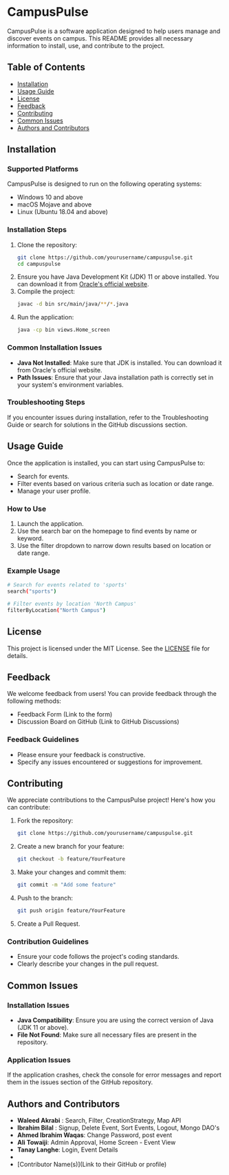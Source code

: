 
# CampusPulse

CampusPulse is a software application designed to help users manage and discover events on campus. This README provides all necessary information to install, use, and contribute to the project.

## Table of Contents
- [Installation](#installation)
- [Usage Guide](#usage-guide)
- [License](#license)
- [Feedback](#feedback)
- [Contributing](#contributing)
- [Common Issues](#common-issues)
- [Authors and Contributors](#authors-and-contributors)

## Installation

### Supported Platforms
CampusPulse is designed to run on the following operating systems:
- Windows 10 and above
- macOS Mojave and above
- Linux (Ubuntu 18.04 and above)

### Installation Steps
1. Clone the repository:
   ```bash
   git clone https://github.com/yourusername/campuspulse.git
   cd campuspulse
   ```
2. Ensure you have Java Development Kit (JDK) 11 or above installed. You can download it from [Oracle's official website](https://www.oracle.com/java/technologies/javase-jdk11-downloads.html).
3. Compile the project:
   ```bash
   javac -d bin src/main/java/**/*.java
   ```
4. Run the application:
   ```bash
   java -cp bin views.Home_screen
   ```

### Common Installation Issues
- **Java Not Installed**: Make sure that JDK is installed. You can download it from Oracle's official website.
- **Path Issues**: Ensure that your Java installation path is correctly set in your system's environment variables.

### Troubleshooting Steps
If you encounter issues during installation, refer to the Troubleshooting Guide or search for solutions in the GitHub discussions section.

## Usage Guide

Once the application is installed, you can start using CampusPulse to:
- Search for events.
- Filter events based on various criteria such as location or date range.
- Manage your user profile.

### How to Use
1. Launch the application.
2. Use the search bar on the homepage to find events by name or keyword.
3. Use the filter dropdown to narrow down results based on location or date range.

### Example Usage
```bash
# Search for events related to 'sports'
search("sports")

# Filter events by location 'North Campus'
filterByLocation("North Campus")
```

## License
This project is licensed under the MIT License. See the [LICENSE](LICENSE) file for details.

## Feedback
We welcome feedback from users! You can provide feedback through the following methods:
- Feedback Form (Link to the form)
- Discussion Board on GitHub (Link to GitHub Discussions)

### Feedback Guidelines
- Please ensure your feedback is constructive.
- Specify any issues encountered or suggestions for improvement.

## Contributing
We appreciate contributions to the CampusPulse project! Here's how you can contribute:

1. Fork the repository:
   ```bash
   git clone https://github.com/yourusername/campuspulse.git
   ```
2. Create a new branch for your feature:
   ```bash
   git checkout -b feature/YourFeature
   ```
3. Make your changes and commit them:
   ```bash
   git commit -m "Add some feature"
   ```
4. Push to the branch:
   ```bash
   git push origin feature/YourFeature
   ```
5. Create a Pull Request.

### Contribution Guidelines
- Ensure your code follows the project's coding standards.
- Clearly describe your changes in the pull request.

## Common Issues

### Installation Issues
- **Java Compatibility**: Ensure you are using the correct version of Java (JDK 11 or above).
- **File Not Found**: Make sure all necessary files are present in the repository.

### Application Issues
If the application crashes, check the console for error messages and report them in the issues section of the GitHub repository.

## Authors and Contributors
- **Waleed Akrabi** : Search, Filter, CreationStrategy, Map API
- **Ibrahim Bilal** : Signup, Delete Event, Sort Events, Logout, Mongo DAO's
- **Ahmed Ibrahim Waqas**: Change Password, post event
- **Ali Towaiji**: Admin Approval, Home Screen - Event View
- **Tanay Langhe**: Login, Event Details 
- 
- [Contributor Name(s)](Link to their GitHub or profile)
